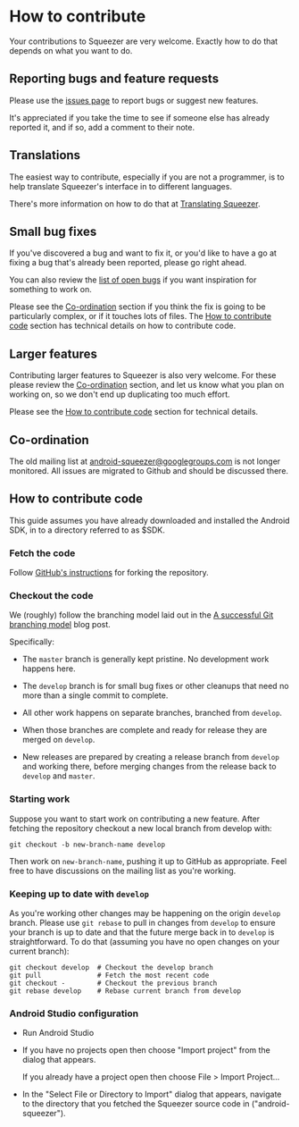 # How to contribute

Your contributions to Squeezer are very welcome. Exactly how to do that
depends on what you want to do.

## Reporting bugs and feature requests

Please use the
[issues page](https://github.com/nikclayton/android-squeezer/issues) to
report bugs or suggest new features.

It's appreciated if you take the time to see if someone else has already
reported it, and if so, add a comment to their note.

## Translations

The easiest way to contribute, especially if you are not a programmer,
is to help translate Squeezer's interface in to different languages.

There's more information on how to do that at
[Translating Squeezer](https://github.com/nikclayton/android-squeezer/wiki/Translating-Squeezer).

## Small bug fixes

If you've discovered a bug and want to fix it, or you'd like to have a go
at fixing a bug that's already been reported, please go right ahead.

You can also review the
[list of open bugs](https://github.com/nikclayton/android-squeezer/issues?utf8=%E2%9C%93&q=is%3Aissue+is%3Aopen+label%3Abug)
if you want inspiration for something to work on.

Please see the [Co-ordination](#Co-ordination) section if you think the
fix is going to be particularly complex, or if it touches lots of
files. The [How to contribute code](#How-to-contribute-code) section
has technical details on how to contribute code.

## Larger features

Contributing larger features to Squeezer is also very welcome. For these
please review the [Co-ordination](#Co-ordination) section, and let us
know what you plan on working on, so we don't end up duplicating too much
effort.

Please see the [How to contribute code](#How-to-contribute-code) section
for technical details.

## Co-ordination

The old mailing list at android-squeezer@googlegroups.com is not longer monitored.
All issues are migrated to Github and should be discussed there.

## How to contribute code

This guide assumes you have already downloaded and installed the Android
SDK, in to a directory referred to as $SDK.

### Fetch the code

Follow [GitHub's instructions](https://help.github.com/articles/fork-a-repo)
for forking the repository.

### Checkout the code

We (roughly) follow the branching model laid out in the
[A successful Git branching model](http://nvie.com/posts/a-successful-git-branching-model/)
blog post.

Specifically:

*   The `master` branch is generally kept pristine. No development work
    happens here.

*   The `develop` branch is for small bug fixes or other cleanups that need
    no more than a single commit to complete.

*   All other work happens on separate branches, branched from `develop`.

*   When those branches are complete and ready for release they are merged on
    `develop`.

*   New releases are prepared by creating a release branch from `develop` and
    working there, before merging changes from the release back to `develop`
    and `master`.

### Starting work

Suppose you want to start work on contributing a new feature. After fetching
the repository checkout a new local branch from develop with:

    git checkout -b new-branch-name develop

Then work on `new-branch-name`, pushing it up to GitHub as appropriate. Feel
free to have discussions on the mailing list as you're working.

### Keeping up to date with `develop`

As you're working other changes may be happening on the origin `develop`
branch. Please use `git rebase` to pull in changes from `develop` to ensure
your branch is up to date and that the future merge back in to `develop` is
straightforward. To do that (assuming you have no open changes on your
current branch):

```
git checkout develop  # Checkout the develop branch
git pull              # Fetch the most recent code
git checkout -        # Checkout the previous branch
git rebase develop    # Rebase current branch from develop
```

### Android Studio configuration

*   Run Android Studio

*   If you have no projects open then choose "Import project" from the dialog
    that appears.

    If you already have a project open then choose File > Import Project...

*   In the "Select File or Directory to Import" dialog that appears, navigate
    to the directory that you fetched the Squeezer source code in ("android-squeezer").

